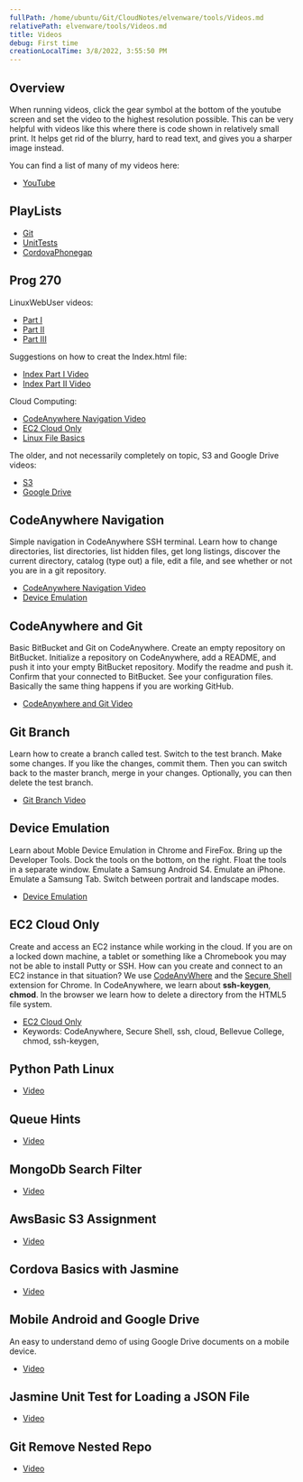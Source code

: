 ```yaml
---
fullPath: /home/ubuntu/Git/CloudNotes/elvenware/tools/Videos.md
relativePath: elvenware/tools/Videos.md
title: Videos
debug: First time
creationLocalTime: 3/8/2022, 3:55:50 PM
---
```


<!-- toc -->
<!-- tocstop -->

## Overview

When running videos, click the gear symbol at the bottom of the youtube screen and set the video to the highest resolution possible. This can be very helpful with videos like this where there is code shown in relatively small print. It helps get rid of the blurry, hard to read text, and gives you a sharper image instead.

You can find a list of many of my videos here:

*   [YouTube](https://www.youtube.com/user/charliecalvert/videos)

## PlayLists

*   [Git](https://www.youtube.com/playlist?list=PLe8CjTxuUQ3-_EMXb00IA_qKf5AFm1an9)
*   [UnitTests](https://www.youtube.com/playlist?list=PLe8CjTxuUQ38e5PPpFENx0YAn_3ZGovVR)
*   [CordovaPhonegap](https://www.youtube.com/playlist?list=PLe8CjTxuUQ3_FXRgdd2lLAfBfiOkJM1er)

## Prog 270

LinuxWebUser videos:

*   [Part I](http://youtu.be/Vx4oM1AYPjQ)
*   [Part II](http://youtu.be/mSKxHKTQAc4)
*   [Part III](http://youtu.be/RTICenN5n8Q)

Suggestions on how to creat the Index.html file:

*   [Index Part I Video](http://youtu.be/t77iK4Aprw4)
*   [Index Part II Video](http://youtu.be/SvCjd95o9sI)

Cloud Computing:

*   [CodeAnywhere Navigation Video](http://youtu.be/lGYvGiUFM0Q)
*   [EC2 Cloud Only](http://youtu.be/fZE_fLw7Qrg)
*   [Linux File Basics](http://youtu.be/pHIRpHDn7WQ)

The older, and not necessarily completely on topic, S3 and Google Drive videos:

*   [S3](http://youtu.be/DBX0UZmCnnw)
*   [Google Drive](http://youtu.be/uHCpLgpk4T0)

## CodeAnywhere Navigation

Simple navigation in CodeAnywhere SSH terminal. Learn how to change directories, list directories, list hidden files, get long listings, discover the current directory, catalog (type out) a file, edit a file, and see whether or not you are in a git repository.

*   [CodeAnywhere Navigation Video](http://youtu.be/lGYvGiUFM0Q)
*   [Device Emulation](http://youtu.be/jRm_3TywFRc)

## CodeAnywhere and Git

Basic BitBucket and Git on CodeAnywhere. Create an empty repository on BitBucket. Initialize a repository on CodeAnywhere, add a README, and push it into your empty BitBucket repository. Modify the readme and push it. Confirm that your connected to BitBucket. See your configuration files. Basically the same thing happens if you are working GitHub.

*   [CodeAnywhere and Git Video](http://youtu.be/VQW8obFSGuo)

## Git Branch

Learn how to create a branch called test. Switch to the test branch. Make some changes. If you like the changes, commit them. Then you can switch back to the master branch, merge in your changes. Optionally, you can then delete the test branch.

*   [Git Branch Video](http://youtu.be/k_aWSNLYfDc)

## Device Emulation

Learn about Moble Device Emulation in Chrome and FireFox. Bring up the Developer Tools. Dock the tools on the bottom, on the right. Float the tools in a separate window. Emulate a Samsung Android S4\. Emulate an iPhone. Emulate a Samsung Tab. Switch between portrait and landscape modes.

*   [Device Emulation](http://youtu.be/jRm_3TywFRc)

## EC2 Cloud Only

Create and access an EC2 instance while working in the cloud. If you are on a locked down machine, a tablet or something like a Chromebook you may not be able to install Putty or SSH. How can you create and connect to an EC2 instance in that situation? We use [CodeAnyWhere](https://codeanywhere.com) and the [Secure Shell](https://chrome.google.com/webstore/detail/secure-shell/pnhechapfaindjhompbnflcldabbghjo?utm_source=chrome-ntp-icon) extension for Chrome. In CodeAnywhere, we learn about **ssh-keygen**, **chmod**. In the browser we learn how to delete a directory from the HTML5 file system.

*   [EC2 Cloud Only](http://youtu.be/fZE_fLw7Qrg)
*   Keywords: CodeAnywhere, Secure Shell, ssh, cloud, Bellevue College, chmod, ssh-keygen,

## Python Path Linux

*   [Video](http://youtu.be/v4DFrhBHuCU)

## Queue Hints

*   [Video](http://youtu.be/iwUwiQr-HIo)

## MongoDb Search Filter

*   [Video](http://youtu.be/QmBsommp0yE)

## AwsBasic S3 Assignment

*   [Video](http://youtu.be/EF0kHY8mYXg)

## Cordova Basics with Jasmine

*   [Video](http://youtu.be/-uxtofTi16g)

## Mobile Android and Google Drive

An easy to understand demo of using Google Drive documents on a mobile device.

*   [Video](http://youtu.be/uHCpLgpk4T0)

## Jasmine Unit Test for Loading a JSON File

*   [Video](http://youtu.be/W1p6T_KXLyI)

## Git Remove Nested Repo

*   [Video](http://youtu.be/BEE66nNi-3c)
